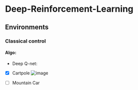 # Deep-Reinforcement-Learning
## Environments
### Classical control
#### Algo:
- Deep Q-net: 
- [X] Cartpole
![image](https://github.com/yaswanth1701/Deep-Reinforcement-Learning/assets/92177410/89a71c8d-3f8f-4633-a698-c1ce97075e4a)

- [ ] Mountain Car

